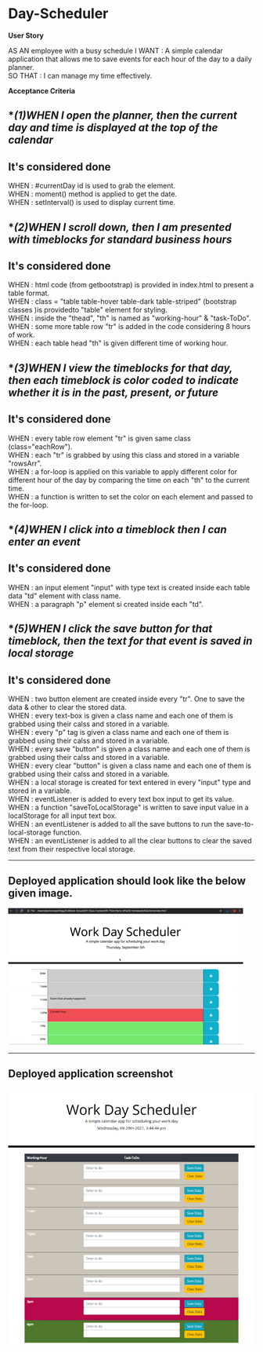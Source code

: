 # Day-Scheduler

**User Story**

AS AN employee with a busy schedule 
I WANT  :  A simple calendar application that allows me to save events for each hour 
           of the day to a daily planner.<br>
SO THAT :  I can manage my time effectively.

**Acceptance Criteria**

**(1)*WHEN I open the planner, then the current day and time is displayed at the top of the calendar**
------
It's considered done<br>
------
WHEN : #currentDay id is used to grab the element.<br>
WHEN : moment() method is applied to get the date.<br>
WHEN : setInterval() is used to display current time.

**(2)*WHEN I scroll down, then I am presented with timeblocks for standard business hours**
------
It's considered done<br>
------
WHEN : html code (from getbootstrap) is provided in index.html to present a table 
       format.<br>
WHEN : class = "table table-hover table-dark table-striped" (bootstrap classes )is 
       providedto "table" element for styling.<br>
WHEN : inside the "thead", "th" is named as "working-hour" & "task-ToDo".<br>
WHEN : some more table row "tr" is added in the code considering 8 hours of work.<br>
WHEN : each table head "th" is given different time of working hour.

**(3)*WHEN I view the timeblocks for that day, then each timeblock is color coded to indicate whether it is in the past, present, or future**
------
It's considered done<br>
------
WHEN : every table row element "tr" is given same class (class="eachRow").<br>
WHEN : each "tr" is grabbed by using this class and stored in a variable "rowsArr".<br>
WHEN : a for-loop is applied on this variable to apply different color for different 
       hour of the day by comparing the time on each "th" to the current time.<br>
WHEN : a function is written to set the color on each element and passed to the 
       for-loop.

**(4)*WHEN I click into a timeblock then I can enter an event**
------
It's considered done<br>
------
WHEN : an input element "input" with type text is created inside each table data "td" 
       element with class name.<br>
WHEN : a paragraph "p" element si created inside each "td".

**(5)*WHEN I click the save button for that timeblock, then the text for that event is saved in local storage**
------
It's considered done<br>
------
WHEN : two button element are created inside every "tr". One to save the data & other 
       to clear the stored data.<br>
WHEN : every text-box is given a class name and each one of them is grabbed using 
       their calss and stored in a variable.<br>
WHEN : every "p" tag is given a class name and each one of them is grabbed using 
       their calss and stored in a variable.<br>
WHEN : every save "button" is given a class name and each one of them is grabbed using 
       their calss and stored in a variable.<br>
WHEN : every clear "button" is given a class name and each one of them is grabbed 
       using their calss and stored in a variable.<br>
WHEN : a local storage is created for text entered in every "input" type and stored in 
       a variable.<br>
WHEN : eventListener is added to every text box input to get its value.<br>
WHEN : a function "saveToLocalStorage" is written to save input value in 
       a localStorage for all input text box.<br>
WHEN : an eventListener is added to all the save buttons to run the 
       save-to-local-storage function.<br>
WHEN : an eventListener is added to all the clear buttons to clear the saved text from 
       their respective local storage.

------
Deployed application should look like the below given image.<br>
------
<img src = "Day-Scheduler-Demo/Day-Scheduler-Screenshot.gif" alt= "DaySchedular-Demo-Screenshot">

------
Deployed application screenshot<br>
------
<img src = "Deployed-App-Screenshot/Day-Scheduler-DeployedApp-Image.png" alt= "DaySchedular-DeployedApp-Screenshot">